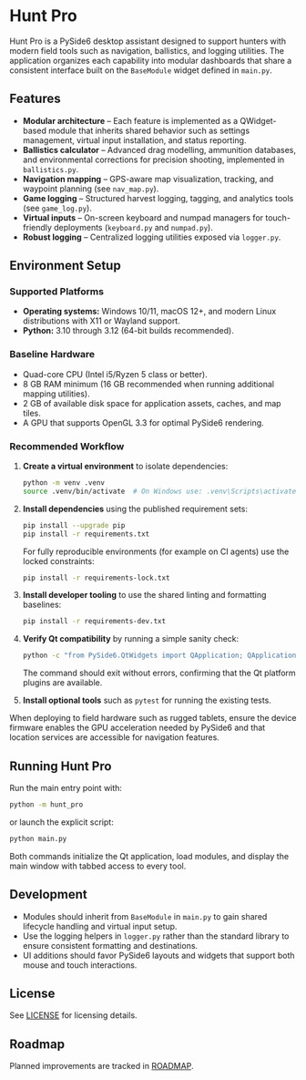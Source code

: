 # Hunt Pro

Hunt Pro is a PySide6 desktop assistant designed to support hunters with modern field tools such as navigation, ballistics, and logging utilities. The application organizes each capability into modular dashboards that share a consistent interface built on the `BaseModule` widget defined in `main.py`.

## Features

- **Modular architecture** – Each feature is implemented as a QWidget-based module that inherits shared behavior such as settings management, virtual input installation, and status reporting.
- **Ballistics calculator** – Advanced drag modelling, ammunition databases, and environmental corrections for precision shooting, implemented in `ballistics.py`.
- **Navigation mapping** – GPS-aware map visualization, tracking, and waypoint planning (see `nav_map.py`).
- **Game logging** – Structured harvest logging, tagging, and analytics tools (see `game_log.py`).
- **Virtual inputs** – On-screen keyboard and numpad managers for touch-friendly deployments (`keyboard.py` and `numpad.py`).
- **Robust logging** – Centralized logging utilities exposed via `logger.py`.

## Environment Setup

### Supported Platforms

- **Operating systems:** Windows 10/11, macOS 12+, and modern Linux distributions with X11 or Wayland support.
- **Python:** 3.10 through 3.12 (64-bit builds recommended).

### Baseline Hardware

- Quad-core CPU (Intel i5/Ryzen 5 class or better).
- 8 GB RAM minimum (16 GB recommended when running additional mapping utilities).
- 2 GB of available disk space for application assets, caches, and map tiles.
- A GPU that supports OpenGL 3.3 for optimal PySide6 rendering.

### Recommended Workflow

1. **Create a virtual environment** to isolate dependencies:

   ```bash
   python -m venv .venv
   source .venv/bin/activate  # On Windows use: .venv\Scripts\activate
   ```

2. **Install dependencies** using the published requirement sets:

   ```bash
   pip install --upgrade pip
   pip install -r requirements.txt
   ```

   For fully reproducible environments (for example on CI agents) use the locked
   constraints:

   ```bash
   pip install -r requirements-lock.txt
   ```

3. **Install developer tooling** to use the shared linting and formatting baselines:

   ```bash
   pip install -r requirements-dev.txt
   ```

4. **Verify Qt compatibility** by running a simple sanity check:

   ```bash
   python -c "from PySide6.QtWidgets import QApplication; QApplication([])"
   ```

   The command should exit without errors, confirming that the Qt platform plugins are available.

5. **Install optional tools** such as `pytest` for running the existing tests.

When deploying to field hardware such as rugged tablets, ensure the device firmware enables the GPU acceleration needed by PySide6 and that location services are accessible for navigation features.

## Running Hunt Pro

Run the main entry point with:

```bash
python -m hunt_pro
```

or launch the explicit script:

```bash
python main.py
```

Both commands initialize the Qt application, load modules, and display the main window with tabbed access to every tool.

## Development

- Modules should inherit from `BaseModule` in `main.py` to gain shared lifecycle handling and virtual input setup.
- Use the logging helpers in `logger.py` rather than the standard library to ensure consistent formatting and destinations.
- UI additions should favor PySide6 layouts and widgets that support both mouse and touch interactions.

## License

See [LICENSE](LICENSE) for licensing details.

## Roadmap

Planned improvements are tracked in [ROADMAP](ROADMAP).
